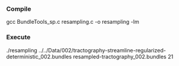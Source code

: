 
### Compile 
  gcc BundleTools_sp.c resampling.c -o resampling -lm

### Execute 
  ./resampling ../../Data/002/tractography-streamline-regularized-deterministic_002.bundles resampled-tractography_002.bundles 21
